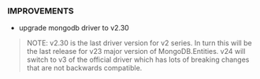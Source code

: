 [//]: # (### NEW)

### IMPROVEMENTS

- upgrade mongodb driver to v2.30

> NOTE: v2.30 is the last driver version for v2 series. In turn this will be the last release for v23 major version of MongoDB.Entities. v24 will switch to v3 of the official driver which has lots of breaking changes that are not backwards compatible.

[//]: # (### BREAKING CHANGES)